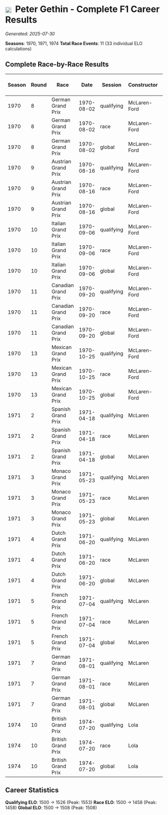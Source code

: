 # <img src="https://upload.wikimedia.org/wikipedia/commons/thumb/8/83/Flag_of_the_United_Kingdom_%283-5%29.svg/512px-Flag_of_the_United_Kingdom_%283-5%29.svg.png?20250726143817" alt="United Kingdom" width="20" height="auto" style="vertical-align: middle; margin-right: 5px;" onerror="this.outerHTML='🇬🇧'; this.style.marginRight='5px';"/> Peter Gethin - Complete F1 Career Results

*Generated: 2025-07-30*

**Seasons**: 1970, 1971, 1974
**Total Race Events**: 11 (33 individual ELO calculations)

## Complete Race-by-Race Results

| Season | Round | Race | Date | Session | Constructor | Position | Starting ELO | ELO Change | Final ELO | Teammate | Teammate Position | Teammate Starting ELO | Teammate ELO Change | Teammate Final ELO |
|--------|-------|------|------|---------|-------------|----------|--------------|------------|-----------|----------|-------------------|----------------------|---------------------|-------------------|
| 1970 | 8 | German Grand Prix | 1970-08-02 | qualifying | McLaren-Ford | 17 | 1500 | -27 | 1473 | <img src="https://upload.wikimedia.org/wikipedia/commons/3/3e/Flag_of_New_Zealand.svg" alt="New Zealand" width="20" height="auto" style="vertical-align: middle; margin-right: 5px;" onerror="this.outerHTML='🇳🇿'; this.style.marginRight='5px';"/> Denny Hulme | 16 | N/A | N/A | N/A |
| 1970 | 8 | German Grand Prix | 1970-08-02 | race | McLaren-Ford | DNF | 1500 | N/A | 1500 | <img src="https://upload.wikimedia.org/wikipedia/commons/3/3e/Flag_of_New_Zealand.svg" alt="New Zealand" width="20" height="auto" style="vertical-align: middle; margin-right: 5px;" onerror="this.outerHTML='🇳🇿'; this.style.marginRight='5px';"/> Denny Hulme | 3 | N/A | N/A | N/A |
| 1970 | 8 | German Grand Prix | 1970-08-02 | global | McLaren-Ford | Q:17/R:DNF | 1500 | -8 | 1492 | <img src="https://upload.wikimedia.org/wikipedia/commons/3/3e/Flag_of_New_Zealand.svg" alt="New Zealand" width="20" height="auto" style="vertical-align: middle; margin-right: 5px;" onerror="this.outerHTML='🇳🇿'; this.style.marginRight='5px';"/> Denny Hulme | Q:16/R:3 | N/A | N/A | N/A |
| 1970 | 9 | Austrian Grand Prix | 1970-08-16 | qualifying | McLaren-Ford | 21 | 1473 | -22 | 1450 | <img src="https://upload.wikimedia.org/wikipedia/commons/3/3e/Flag_of_New_Zealand.svg" alt="New Zealand" width="20" height="auto" style="vertical-align: middle; margin-right: 5px;" onerror="this.outerHTML='🇳🇿'; this.style.marginRight='5px';"/> Denny Hulme | 11 | N/A | N/A | N/A |
| 1970 | 9 | Austrian Grand Prix | 1970-08-16 | race | McLaren-Ford | 10 | 1500 | N/A | 1500 | <img src="https://upload.wikimedia.org/wikipedia/commons/3/3e/Flag_of_New_Zealand.svg" alt="New Zealand" width="20" height="auto" style="vertical-align: middle; margin-right: 5px;" onerror="this.outerHTML='🇳🇿'; this.style.marginRight='5px';"/> Denny Hulme | DNF | N/A | N/A | N/A |
| 1970 | 9 | Austrian Grand Prix | 1970-08-16 | global | McLaren-Ford | Q:21/R:10 | 1492 | -7 | 1485 | <img src="https://upload.wikimedia.org/wikipedia/commons/3/3e/Flag_of_New_Zealand.svg" alt="New Zealand" width="20" height="auto" style="vertical-align: middle; margin-right: 5px;" onerror="this.outerHTML='🇳🇿'; this.style.marginRight='5px';"/> Denny Hulme | Q:11/R:DNF | N/A | N/A | N/A |
| 1970 | 10 | Italian Grand Prix | 1970-09-06 | qualifying | McLaren-Ford | 16 | 1450 | -19 | 1431 | <img src="https://upload.wikimedia.org/wikipedia/commons/3/3e/Flag_of_New_Zealand.svg" alt="New Zealand" width="20" height="auto" style="vertical-align: middle; margin-right: 5px;" onerror="this.outerHTML='🇳🇿'; this.style.marginRight='5px';"/> Denny Hulme | 9 | N/A | N/A | N/A |
| 1970 | 10 | Italian Grand Prix | 1970-09-06 | race | McLaren-Ford | DNF | 1500 | N/A | 1500 | <img src="https://upload.wikimedia.org/wikipedia/commons/3/3e/Flag_of_New_Zealand.svg" alt="New Zealand" width="20" height="auto" style="vertical-align: middle; margin-right: 5px;" onerror="this.outerHTML='🇳🇿'; this.style.marginRight='5px';"/> Denny Hulme | 4 | N/A | N/A | N/A |
| 1970 | 10 | Italian Grand Prix | 1970-09-06 | global | McLaren-Ford | Q:16/R:DNF | 1485 | -6 | 1480 | <img src="https://upload.wikimedia.org/wikipedia/commons/3/3e/Flag_of_New_Zealand.svg" alt="New Zealand" width="20" height="auto" style="vertical-align: middle; margin-right: 5px;" onerror="this.outerHTML='🇳🇿'; this.style.marginRight='5px';"/> Denny Hulme | Q:9/R:4 | N/A | N/A | N/A |
| 1970 | 11 | Canadian Grand Prix | 1970-09-20 | qualifying | McLaren-Ford | 11 | 1431 | +48 | 1479 | <img src="https://upload.wikimedia.org/wikipedia/commons/3/3e/Flag_of_New_Zealand.svg" alt="New Zealand" width="20" height="auto" style="vertical-align: middle; margin-right: 5px;" onerror="this.outerHTML='🇳🇿'; this.style.marginRight='5px';"/> Denny Hulme | 15 | N/A | N/A | N/A |
| 1970 | 11 | Canadian Grand Prix | 1970-09-20 | race | McLaren-Ford | 6 | 1500 | N/A | 1500 | <img src="https://upload.wikimedia.org/wikipedia/commons/3/3e/Flag_of_New_Zealand.svg" alt="New Zealand" width="20" height="auto" style="vertical-align: middle; margin-right: 5px;" onerror="this.outerHTML='🇳🇿'; this.style.marginRight='5px';"/> Denny Hulme | DNF | N/A | N/A | N/A |
| 1970 | 11 | Canadian Grand Prix | 1970-09-20 | global | McLaren-Ford | Q:11/R:6 | 1480 | +14 | 1494 | <img src="https://upload.wikimedia.org/wikipedia/commons/3/3e/Flag_of_New_Zealand.svg" alt="New Zealand" width="20" height="auto" style="vertical-align: middle; margin-right: 5px;" onerror="this.outerHTML='🇳🇿'; this.style.marginRight='5px';"/> Denny Hulme | Q:15/R:DNF | N/A | N/A | N/A |
| 1970 | 13 | Mexican Grand Prix | 1970-10-25 | qualifying | McLaren-Ford | 10 | 1479 | +40 | 1520 | <img src="https://upload.wikimedia.org/wikipedia/commons/3/3e/Flag_of_New_Zealand.svg" alt="New Zealand" width="20" height="auto" style="vertical-align: middle; margin-right: 5px;" onerror="this.outerHTML='🇳🇿'; this.style.marginRight='5px';"/> Denny Hulme | 14 | N/A | N/A | N/A |
| 1970 | 13 | Mexican Grand Prix | 1970-10-25 | race | McLaren-Ford | DNF | 1500 | N/A | 1500 | <img src="https://upload.wikimedia.org/wikipedia/commons/3/3e/Flag_of_New_Zealand.svg" alt="New Zealand" width="20" height="auto" style="vertical-align: middle; margin-right: 5px;" onerror="this.outerHTML='🇳🇿'; this.style.marginRight='5px';"/> Denny Hulme | 3 | N/A | N/A | N/A |
| 1970 | 13 | Mexican Grand Prix | 1970-10-25 | global | McLaren-Ford | Q:10/R:DNF | 1494 | +12 | 1506 | <img src="https://upload.wikimedia.org/wikipedia/commons/3/3e/Flag_of_New_Zealand.svg" alt="New Zealand" width="20" height="auto" style="vertical-align: middle; margin-right: 5px;" onerror="this.outerHTML='🇳🇿'; this.style.marginRight='5px';"/> Denny Hulme | Q:14/R:3 | N/A | N/A | N/A |
| 1971 | 2 | Spanish Grand Prix | 1971-04-18 | qualifying | McLaren | 7 | 1520 | +33 | 1553 | <img src="https://upload.wikimedia.org/wikipedia/commons/3/3e/Flag_of_New_Zealand.svg" alt="New Zealand" width="20" height="auto" style="vertical-align: middle; margin-right: 5px;" onerror="this.outerHTML='🇳🇿'; this.style.marginRight='5px';"/> Denny Hulme | 9 | N/A | N/A | N/A |
| 1971 | 2 | Spanish Grand Prix | 1971-04-18 | race | McLaren | 8 | 1500 | -42 | 1458 | <img src="https://upload.wikimedia.org/wikipedia/commons/3/3e/Flag_of_New_Zealand.svg" alt="New Zealand" width="20" height="auto" style="vertical-align: middle; margin-right: 5px;" onerror="this.outerHTML='🇳🇿'; this.style.marginRight='5px';"/> Denny Hulme | 5 | N/A | N/A | N/A |
| 1971 | 2 | Spanish Grand Prix | 1971-04-18 | global | McLaren | Q:7/R:8 | 1506 | -19 | 1487 | <img src="https://upload.wikimedia.org/wikipedia/commons/3/3e/Flag_of_New_Zealand.svg" alt="New Zealand" width="20" height="auto" style="vertical-align: middle; margin-right: 5px;" onerror="this.outerHTML='🇳🇿'; this.style.marginRight='5px';"/> Denny Hulme | Q:9/R:5 | N/A | N/A | N/A |
| 1971 | 3 | Monaco Grand Prix | 1971-05-23 | qualifying | McLaren | 14 | 1553 | -37 | 1516 | <img src="https://upload.wikimedia.org/wikipedia/commons/3/3e/Flag_of_New_Zealand.svg" alt="New Zealand" width="20" height="auto" style="vertical-align: middle; margin-right: 5px;" onerror="this.outerHTML='🇳🇿'; this.style.marginRight='5px';"/> Denny Hulme | 6 | N/A | N/A | N/A |
| 1971 | 3 | Monaco Grand Prix | 1971-05-23 | race | McLaren | DNF | 1458 | N/A | 1458 | <img src="https://upload.wikimedia.org/wikipedia/commons/3/3e/Flag_of_New_Zealand.svg" alt="New Zealand" width="20" height="auto" style="vertical-align: middle; margin-right: 5px;" onerror="this.outerHTML='🇳🇿'; this.style.marginRight='5px';"/> Denny Hulme | 4 | N/A | N/A | N/A |
| 1971 | 3 | Monaco Grand Prix | 1971-05-23 | global | McLaren | Q:14/R:DNF | 1487 | -11 | 1475 | <img src="https://upload.wikimedia.org/wikipedia/commons/3/3e/Flag_of_New_Zealand.svg" alt="New Zealand" width="20" height="auto" style="vertical-align: middle; margin-right: 5px;" onerror="this.outerHTML='🇳🇿'; this.style.marginRight='5px';"/> Denny Hulme | Q:6/R:4 | N/A | N/A | N/A |
| 1971 | 4 | Dutch Grand Prix | 1971-06-20 | qualifying | McLaren | 23 | 1516 | -30 | 1486 | <img src="https://upload.wikimedia.org/wikipedia/commons/3/3e/Flag_of_New_Zealand.svg" alt="New Zealand" width="20" height="auto" style="vertical-align: middle; margin-right: 5px;" onerror="this.outerHTML='🇳🇿'; this.style.marginRight='5px';"/> Denny Hulme | 14 | N/A | N/A | N/A |
| 1971 | 4 | Dutch Grand Prix | 1971-06-20 | race | McLaren | DNF | 1458 | N/A | 1458 | <img src="https://upload.wikimedia.org/wikipedia/commons/3/3e/Flag_of_New_Zealand.svg" alt="New Zealand" width="20" height="auto" style="vertical-align: middle; margin-right: 5px;" onerror="this.outerHTML='🇳🇿'; this.style.marginRight='5px';"/> Denny Hulme | DNF | N/A | N/A | N/A |
| 1971 | 4 | Dutch Grand Prix | 1971-06-20 | global | McLaren | Q:23/R:DNF | 1475 | -9 | 1466 | <img src="https://upload.wikimedia.org/wikipedia/commons/3/3e/Flag_of_New_Zealand.svg" alt="New Zealand" width="20" height="auto" style="vertical-align: middle; margin-right: 5px;" onerror="this.outerHTML='🇳🇿'; this.style.marginRight='5px';"/> Denny Hulme | Q:14/R:DNF | N/A | N/A | N/A |
| 1971 | 5 | French Grand Prix | 1971-07-04 | qualifying | McLaren | 19 | 1486 | -25 | 1461 | <img src="https://upload.wikimedia.org/wikipedia/commons/3/3e/Flag_of_New_Zealand.svg" alt="New Zealand" width="20" height="auto" style="vertical-align: middle; margin-right: 5px;" onerror="this.outerHTML='🇳🇿'; this.style.marginRight='5px';"/> Denny Hulme | 11 | N/A | N/A | N/A |
| 1971 | 5 | French Grand Prix | 1971-07-04 | race | McLaren | 9 | 1458 | N/A | 1458 | <img src="https://upload.wikimedia.org/wikipedia/commons/3/3e/Flag_of_New_Zealand.svg" alt="New Zealand" width="20" height="auto" style="vertical-align: middle; margin-right: 5px;" onerror="this.outerHTML='🇳🇿'; this.style.marginRight='5px';"/> Denny Hulme | DNF | N/A | N/A | N/A |
| 1971 | 5 | French Grand Prix | 1971-07-04 | global | McLaren | Q:19/R:9 | 1466 | -7 | 1459 | <img src="https://upload.wikimedia.org/wikipedia/commons/3/3e/Flag_of_New_Zealand.svg" alt="New Zealand" width="20" height="auto" style="vertical-align: middle; margin-right: 5px;" onerror="this.outerHTML='🇳🇿'; this.style.marginRight='5px';"/> Denny Hulme | Q:11/R:DNF | N/A | N/A | N/A |
| 1971 | 7 | German Grand Prix | 1971-08-01 | qualifying | McLaren | 19 | 1461 | -21 | 1441 | <img src="https://upload.wikimedia.org/wikipedia/commons/3/3e/Flag_of_New_Zealand.svg" alt="New Zealand" width="20" height="auto" style="vertical-align: middle; margin-right: 5px;" onerror="this.outerHTML='🇳🇿'; this.style.marginRight='5px';"/> Denny Hulme | 6 | N/A | N/A | N/A |
| 1971 | 7 | German Grand Prix | 1971-08-01 | race | McLaren | DNF | 1458 | N/A | 1458 | <img src="https://upload.wikimedia.org/wikipedia/commons/3/3e/Flag_of_New_Zealand.svg" alt="New Zealand" width="20" height="auto" style="vertical-align: middle; margin-right: 5px;" onerror="this.outerHTML='🇳🇿'; this.style.marginRight='5px';"/> Denny Hulme | DNF | N/A | N/A | N/A |
| 1971 | 7 | German Grand Prix | 1971-08-01 | global | McLaren | Q:19/R:DNF | 1459 | -6 | 1453 | <img src="https://upload.wikimedia.org/wikipedia/commons/3/3e/Flag_of_New_Zealand.svg" alt="New Zealand" width="20" height="auto" style="vertical-align: middle; margin-right: 5px;" onerror="this.outerHTML='🇳🇿'; this.style.marginRight='5px';"/> Denny Hulme | Q:6/R:DNF | N/A | N/A | N/A |
| 1974 | 10 | British Grand Prix | 1974-07-20 | qualifying | Lola | 21 | 1500 | +26 | 1526 | <img src="https://upload.wikimedia.org/wikipedia/commons/thumb/8/83/Flag_of_the_United_Kingdom_%283-5%29.svg/512px-Flag_of_the_United_Kingdom_%283-5%29.svg.png?20250726143817" alt="United Kingdom" width="20" height="auto" style="vertical-align: middle; margin-right: 5px;" onerror="this.outerHTML='🇬🇧'; this.style.marginRight='5px';"/> Graham Hill | 22 | N/A | N/A | N/A |
| 1974 | 10 | British Grand Prix | 1974-07-20 | race | Lola | DNF | 1500 | N/A | 1500 | <img src="https://upload.wikimedia.org/wikipedia/commons/thumb/8/83/Flag_of_the_United_Kingdom_%283-5%29.svg/512px-Flag_of_the_United_Kingdom_%283-5%29.svg.png?20250726143817" alt="United Kingdom" width="20" height="auto" style="vertical-align: middle; margin-right: 5px;" onerror="this.outerHTML='🇬🇧'; this.style.marginRight='5px';"/> Graham Hill | DNF | N/A | N/A | N/A |
| 1974 | 10 | British Grand Prix | 1974-07-20 | global | Lola | Q:21/R:DNF | 1500 | +8 | 1508 | <img src="https://upload.wikimedia.org/wikipedia/commons/thumb/8/83/Flag_of_the_United_Kingdom_%283-5%29.svg/512px-Flag_of_the_United_Kingdom_%283-5%29.svg.png?20250726143817" alt="United Kingdom" width="20" height="auto" style="vertical-align: middle; margin-right: 5px;" onerror="this.outerHTML='🇬🇧'; this.style.marginRight='5px';"/> Graham Hill | Q:22/R:DNF | N/A | N/A | N/A |

## Career Statistics

**Qualifying ELO**: 1500 → 1526 (Peak: 1553)
**Race ELO**: 1500 → 1458 (Peak: 1458)
**Global ELO**: 1500 → 1508 (Peak: 1508)
